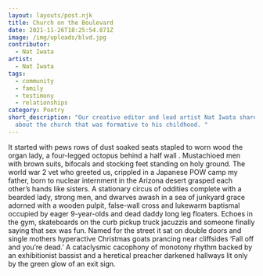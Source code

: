 ```yaml
---
layout: layouts/post.njk
title: Church on the Boulevard
date: 2021-11-26T18:25:54.871Z
image: /img/uploads/blvd.jpg
contributor:
  - Nat Iwata
artist:
  - Nat Iwata
tags:
  - community
  - family
  - testimony
  - relationships
category: Poetry
short_description: "Our creative editor and lead artist Nat Iwata shares a poem
  about the church that was formative to his childhood. "
---
```

It started with pews
rows of dust soaked seats stapled to worn wood
the organ lady, a four-legged octopus behind a half wall.
Mustachioed men with brown suits, bifocals and stocking feet
standing on holy ground.
The world war 2 vet who greeted us,
crippled in a Japanese POW camp
my father, born to nuclear internment in the Arizona desert
grasped each other’s hands like sisters.
A stationary circus of oddities
complete with a bearded lady, strong men, and dwarves
awash in a sea of junkyard grace
adorned with a wooden pulpit, false-wall cross
and lukewarm baptismal
occupied by eager 9-year-olds
and dead daddy long leg floaters.
Echoes in the gym, skateboards on the curb
pickup truck jacuzzis and someone finally saying
that sex was fun.
Named for the street it sat on
double doors and single mothers
hyperactive Christmas goats prancing near cliffsides
‘Fall off and you’re dead.’
A cataclysmic cacophony of monotony
rhythm backed by an exhibitionist bassist
and a heretical preacher
darkened hallways lit only by the green glow
of an exit sign.
